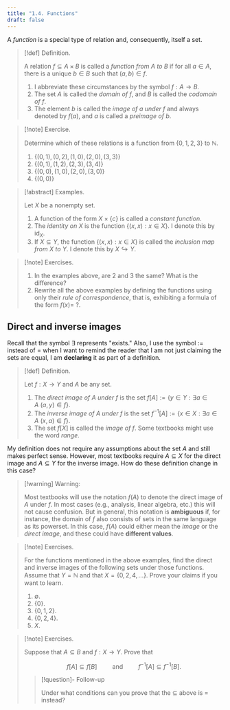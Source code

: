 ```yaml
---
title: "1.4. Functions"
draft: false
---
```

A _function_ is a special type of relation and, consequently, itself a set.

>[!def] Definition.
>
>A relation $f\subseteq A\times B$ is called a _function from $A$ to $B$_ if for all $a\in A$, there is a unique $b\in B$ such that $(a,b)\in f$.
>
>1. I abbreviate these circumstances by the symbol $f:A\to B$.
>2. The set $A$ is called the _domain of $f$_, and $B$ is called the _codomain of $f$_.
>3. The element $b$ is called the _image of $a$ under $f$_ and always denoted by $f(a)$, and $a$ is called a _preimage of $b$_.

>[!note] Exercise.
>
>Determine which of these relations is a function from $\{0,1,2,3\}$ to $\mathbb N$.
>
>1. $\{(0,1),(0,2),(1,0),(2,0),(3,3)\}$
>2. $\{(0,1),(1,2),(2,3),(3,4)\}$
>3. $\{(0,0),(1,0),(2,0),(3,0)\}$
>4. $\{(0,0)\}$

>[!abstract] Examples.
>
>Let $X$ be a nonempty set.
>
>1. A function of the form $X\times\{c\}$ is called a _constant function_.
>2. The _identity on $X$_ is the function $\{(x,x):x\in X\}$. I denote this by $\operatorname{id}_X$.
>3. If $X\subseteq Y$, the function $\{(x,x):x\in X\}$ is called the _inclusion map from $X$ to $Y$_. I denote this by $X\hookrightarrow Y$.

>[!note] Exercises.
>
>1. In the examples above, are 2 and 3 the same? What is the difference?
>2. Rewrite all the above examples by defining the functions using only their _rule of correspondence_, that is, exhibiting a formula of the form $f(x)=\ ?$.

## Direct and inverse images

Recall that the symbol $\exists$ represents "exists." Also, I use the symbol $:=$ instead of $=$ when I want to remind the reader that I am not just claiming the sets are equal, I am **declaring** it as part of a definition.

>[!def] Definition.
>
>Let $f:X\to Y$ and $A$ be any set.
>
>1. The _direct image of $A$ under $f$_ is the set $f[A]:=\{y\in Y:\exists a\in A\ (a,y)\in f\}$.
>2. The _inverse image of $A$ under $f$_ is the set $f^{-1}[A]:=\{x\in X:\exists a\in A\ (x,a)\in f\}$.
>3. The set $f[X]$ is called the _image of $f$_. Some textbooks might use the word _range_.

My definition does not require any assumptions about the set $A$ and still makes perfect sense. However, most textbooks require $A\subseteq X$ for the direct image and $A\subseteq Y$ for the inverse image. How do these definition change in this case?

>[!warning] Warning:
>
>Most textbooks will use the notation $f(A)$ to denote the direct image of $A$ under $f$. In most cases (e.g., analysis, linear algebra, etc.) this will not cause confusion. But in general, this notation is **ambiguous** if, for instance, the domain of $f$ also consists of sets in the same language as its powerset. In this case, $f(A)$ could either mean the _image_ or the _direct image_, and these could have **different values**.

>[!note] Exercises.
>
>For the functions mentioned in the above examples, find the direct and inverse images of the following sets under those functions. Assume that $Y=\mathbb N$ and that $X=\{0,2,4,\dots\}$. Prove your claims if you want to learn.
>
>1. $\emptyset$.
>2. $\{0\}$.
>3. $\{0,1,2\}$.
>4. $\{0,2,4\}$.
>5. $X$.

>[!note] Exercises.
>
>Suppose that $A\subseteq B$ and $f:X\to Y$. Prove that
>
>$$
>f[A]\subseteq f[B]\qquad\text{ and }\qquad f^{-1}[A]\subseteq f^{-1}[B].
>$$
>
>>[!question]- Follow-up
>>
>>Under what conditions can you prove that the $\subseteq$ above is $=$ instead?